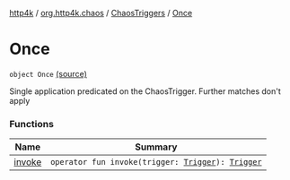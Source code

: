 [http4k](../../../index.md) / [org.http4k.chaos](../../index.md) / [ChaosTriggers](../index.md) / [Once](./index.md)

# Once

`object Once` [(source)](https://github.com/http4k/http4k/blob/master/http4k-testing-chaos/src/main/kotlin/org/http4k/chaos/ChaosTriggers.kt#L51)

Single application predicated on the ChaosTrigger. Further matches don't apply

### Functions

| Name | Summary |
|---|---|
| [invoke](invoke.md) | `operator fun invoke(trigger: `[`Trigger`](../../-trigger.md)`): `[`Trigger`](../../-trigger.md) |
